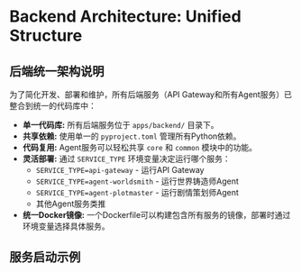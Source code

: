 # Backend Architecture: Unified Structure

## 后端统一架构说明

为了简化开发、部署和维护，所有后端服务（API Gateway和所有Agent服务）已整合到统一的代码库中：

*   **单一代码库:** 所有后端服务位于 `apps/backend/` 目录下。
*   **共享依赖:** 使用单一的 `pyproject.toml` 管理所有Python依赖。
*   **代码复用:** Agent服务可以轻松共享 `core` 和 `common` 模块中的功能。
*   **灵活部署:** 通过 `SERVICE_TYPE` 环境变量决定运行哪个服务：
    *   `SERVICE_TYPE=api-gateway` - 运行API Gateway
    *   `SERVICE_TYPE=agent-worldsmith` - 运行世界铸造师Agent
    *   `SERVICE_TYPE=agent-plotmaster` - 运行剧情策划师Agent
    *   其他Agent服务类推
*   **统一Docker镜像:** 一个Dockerfile可以构建包含所有服务的镜像，部署时通过环境变量选择具体服务。

## 服务启动示例

```bash